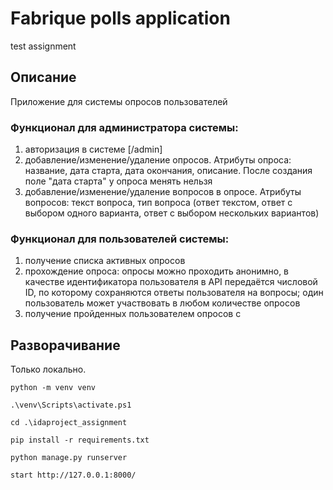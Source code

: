 # Fabrique polls application
test assignment

## Описание
Приложение для системы опросов пользователей

### Функционал для администратора системы:
1. авторизация в системе [/admin]
2. добавление/изменение/удаление опросов. Атрибуты опроса: название, дата старта, дата окончания, описание. После создания поле "дата старта" у опроса менять нельзя
3. добавление/изменение/удаление вопросов в опросе. Атрибуты вопросов: текст вопроса, тип вопроса (ответ текстом, ответ с выбором одного варианта, ответ с выбором нескольких вариантов)

### Функционал для пользователей системы:
1. получение списка активных опросов
2. прохождение опроса: опросы можно проходить анонимно, в качестве идентификатора пользователя в API передаётся числовой ID, по которому сохраняются ответы пользователя на вопросы; один пользователь может участвовать в любом количестве опросов
3. получение пройденных пользователем опросов с

## Разворачивание

Только локально.

    python -m venv venv
    
    .\venv\Scripts\activate.ps1
    
    cd .\idaproject_assignment
    
    pip install -r requirements.txt
    
    python manage.py runserver
    
    start http://127.0.0.1:8000/
